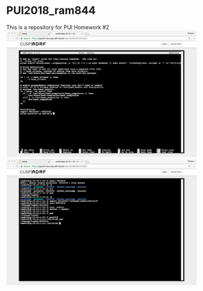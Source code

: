 # PUI2018_ram844
This is a repository for PUI Homework #2
![Alt text](/MacWhinneyScreenShot1.jpeg)
![Alt text](MacWhinneyScreenShot2.jpeg)